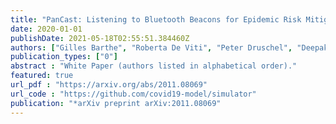 ```yaml
---
title: "PanCast: Listening to Bluetooth Beacons for Epidemic Risk Mitigation"
date: 2020-01-01
publishDate: 2021-05-18T02:55:51.384460Z
authors: ["Gilles Barthe", "Roberta De Viti", "Peter Druschel", "Deepak Garg", "Manuel Gomez-Rodriguez", "Pierfrancesco Ingo", "Matthew Lentz", "Aastha Mehta", "Bernhard Schölkopf"]
publication_types: ["0"]
abstract : "White Paper (authors listed in alphabetical order)."
featured: true
url_pdf : "https://arxiv.org/abs/2011.08069"
url_code : "https://github.com/covid19-model/simulator"
publication: "*arXiv preprint arXiv:2011.08069"
---
```


